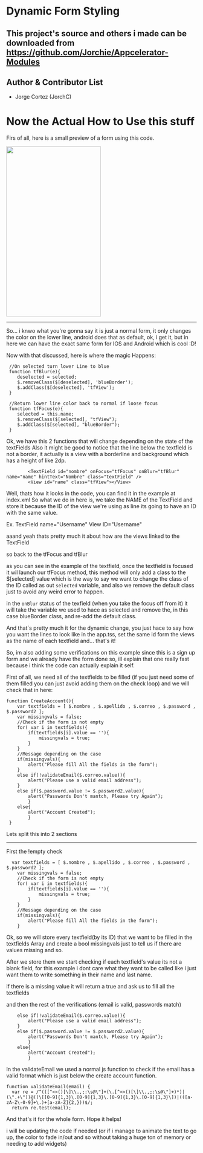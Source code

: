 Dynamic Form Styling
====================


This project's source and others i made can be downloaded from https://github.com/Jorchie/Appcelerator-Modules
--------------------


Author & Contributor List
--------------------
* Jorge Cortez (JorchC)



Now the Actual How to Use this stuff
====================


Firs of all, here is a small preview of a form using this code.

<img src="https://github.com/Jorchie/Images/blob/master/colorchangeform.gif" width="250px" height="450px">

--------------------

So... i knwo what you're gonna say it is just a normal form, it only changes the color on the lower line, android does that as default, ok, i get it,
but in here we can have the exact same form for IOS and Android which is cool :D!

Now with that discussed, here is where the magic Happens:

```
 //On selected turn lower Line to blue
 function tfBlur(e){
 	deselected = selected;
 	$.removeClass($[deselected], 'blueBorder');
 	$.addClass($[deselected], 'tfView');
 }
 
 //Return lower line color back to normal if loose focus
 function tfFocus(e){
 	selected = this.name;
 	$.removeClass($[selected], "tfView");
 	$.addClass($[selected], "blueBorder"); 
 } 
```
Ok, we have this 2 functions that will change depending on the state of the textFields
Also it might be good to notice that the line below the textfield is not a border, it actually is a view with a borderline and background which has a height of like 2dp.

```
		<TextField id="nombre" onFocus="tfFocus" onBlur="tfBlur" name="name" hintText="Nombre" class="textField" />
		<View id="name" class="tfView"></View>
```

Well, thats how it looks in the code, you can find it in the example at index.xml
So what we do in here is, we take the NAME of the TextField and store it because the ID of the view we're using as line its going to have an ID with the same value.

Ex. TextField name="Username" View ID="Username"

aaand yeah thats pretty much it about how are the views linked to the TextField

so back to the tfFocus and tfBlur

as you can see in the example of the textfield, once the textfield is focused it wil launch our tfFocus method, this method will only add a class to the $[selected] value which is the way to say we want to change the class of the ID called as out `selected` variable, and also we remove the default class just to avoid any weird error to happen.

in the `onBlur` status of the texfield (when you take the focus off from it) it will take the variable we used to hace as selected and remove the, in this case blueBorder class, and re-add the default class.

And that´s pretty much it for the dynamic change, you just hace to say how you want the lines to look like in the app.tss, set the same id form the views as the name of each textfield and... that's it!

So, im also adding some verifications on this example since this is a sign up form and we already have the form done so, ill explain that one really fast because i think the code can actually explain it self.

First of all, we need all of the textfields to be filled (if you just need some of them filled you can just avoid adding them on the check loop) and we will check that in here:

```
function CreateAccount(){ 
	var textfields = [ $.nombre , $.apellido , $.correo , $.password , $.password2 ];
	var missingvals = false;
	//Check if the form is not empty
 	for( var i in textfields){
 		if(textfields[i].value == ''){
 			missingvals = true;	
 		}
 	}
 	//Message depending on the case
 	if(missingvals){
 		alert("Please fill All the fields in the form");
 	}
 	else if(!validateEmail($.correo.value)){
 		alert("Please use a valid email address");
 	}
 	else if($.password.value != $.password2.value){ 
 		alert("Passwords Don't mantch, Please try Again");
 		}
 	else{
 		alert("Account Created"); 
 		}
 }
```
Lets split this into 2 sections
________________

First the !empty check

```
  var textfields = [ $.nombre , $.apellido , $.correo , $.password , $.password2 ];
	var missingvals = false;
	//Check if the form is not empty
 	for( var i in textfields){
 		if(textfields[i].value == ''){
 			missingvals = true;	
 		}
 	}
 	//Message depending on the case
 	if(missingvals){
 		alert("Please fill All the fields in the form");
 	}
```

Ok, so we will store every textfield(by its ID) that we want to be filled in the textfields Array and create a bool missingvals just to tell us if there are values missing and so.

After we store them we start checking if each textfield's value its not a blank field, for this example i dont care what they want to be called like i just want them to write something in their name and last name.

if there is a missing value it will return a true and ask us to fill all the textfields

and then the rest of the verifications (email is valid, passwords match)

```
 	else if(!validateEmail($.correo.value)){
 		alert("Please use a valid email address");
 	}
 	else if($.password.value != $.password2.value){ 
 		alert("Passwords Don't mantch, Please try Again");
 		}
 	else{
 		alert("Account Created"); 
 		}
```

In the validateEmail we used a normal js function to check if the email has a valid format which is just below the create account function.

```
function validateEmail(email) {
  var re = /^(([^<>()[\]\\.,;:\s@\"]+(\.[^<>()[\]\\.,;:\s@\"]+)*)|(\".+\"))@((\[[0-9]{1,3}\.[0-9]{1,3}\.[0-9]{1,3}\.[0-9]{1,3}\])|(([a-zA-Z\-0-9]+\.)+[a-zA-Z]{2,}))$/;
  return re.test(email);
```
And that's it for the whole form. Hope it helps!

i will be updating the code if needed (or if i manage to animate the text to go up, the color to fade in/out and so without taking a huge ton of memory or needing to add widgets) 
